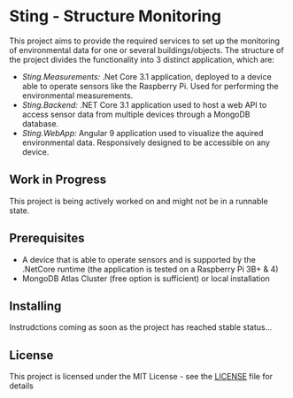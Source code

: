 # Sting - Structure Monitoring
This project aims to provide the required services to set up the monitoring of environmental data for one or several buildings/objects. The structure of the project divides the functionality into 3 distinct application, which are:

- *Sting.Measurements:* .Net Core 3.1 application, deployed to a device able to operate sensors like the Raspberry Pi. Used for performing the environmental measurements.
- *Sting.Backend:* .NET Core 3.1 application used to host a web API to access sensor data from multiple devices through a MongoDB database.
- *Sting.WebApp:* Angular 9 application used to visualize the aquired environmental data. Responsively designed to be accessible on any device.

## Work in Progress

This project is being actively worked on and might not be in a runnable state.

## Prerequisites

- A device that is able to operate sensors and is supported by the .NetCore runtime (the application is tested on a Raspberry Pi 3B+ & 4)
- MongoDB Atlas Cluster (free option is sufficient) or local installation

## Installing

Instrudctions coming as soon as the project has reached stable status...

## License

This project is licensed under the MIT License - see the [LICENSE](LICENSE) file for details

